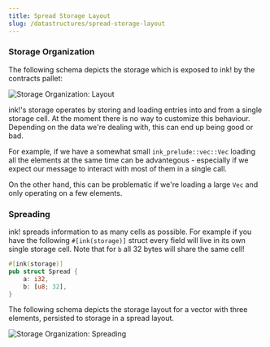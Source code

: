 ```yaml
---
title: Spread Storage Layout
slug: /datastructures/spread-storage-layout
---
```


### Storage Organization

The following schema depicts the storage which is exposed
to ink! by the contracts pallet:

<div class="schema">
    <img src="/img/kv-3.x.svg" alt="Storage Organization: Layout" />
</div>

ink!'s storage operates by storing and loading entries into and from a single storage
cell. At the moment there is no way to customize this behaviour. Depending on the data
we're dealing with, this can end up being good or bad.

For example, if we have a somewhat small `ink_prelude::vec::Vec` loading all the elements
at the same time can be advantegous - especially if we expect our message to interact
with most of them in a single call.

On the other hand, this can be problematic if we're loading a large `Vec` and only
operating on a few elements.

### Spreading

ink! spreads information to as many cells as possible. For example if you have the
following `#[ink(storage)]` struct every field will live in its own single storage cell.
Note that for `b` all 32 bytes will share the same cell!

```rust
#[ink(storage)]
pub struct Spread {
    a: i32,
    b: [u8; 32],
}
```

The following schema depicts the storage layout for a vector with three elements,
persisted to storage in a spread layout.

<div class="schema">
    <img src="/img/spread.svg" alt="Storage Organization: Spreading" />
</div>
